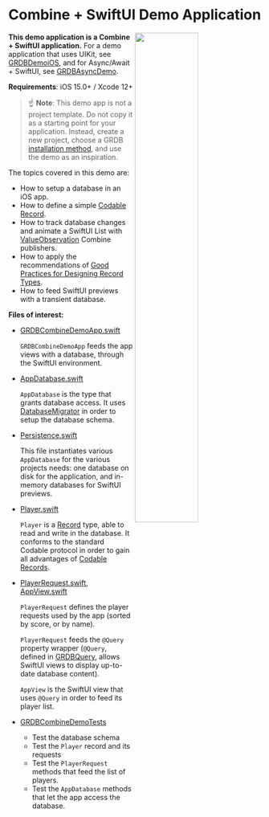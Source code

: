 Combine + SwiftUI Demo Application
==================================

<img align="right" src="https://github.com/groue/GRDB.swift/raw/master/Documentation/DemoApps/GRDBCombineDemo/Screenshot.png" width="50%">

**This demo application is a Combine + SwiftUI application.** For a demo application that uses UIKit, see [GRDBDemoiOS](../GRDBDemoiOS/README.md), and for Async/Await + SwiftUI, see [GRDBAsyncDemo](../GRDBAsyncDemo/README.md).

**Requirements**: iOS 15.0+ / Xcode 12+

> :point_up: **Note**: This demo app is not a project template. Do not copy it as a starting point for your application. Instead, create a new project, choose a GRDB [installation method](../../../README.md#installation), and use the demo as an inspiration.

The topics covered in this demo are:

- How to setup a database in an iOS app.
- How to define a simple [Codable Record](../../../README.md#codable-records).
- How to track database changes and animate a SwiftUI List with [ValueObservation](../../../README.md#valueobservation) Combine publishers.
- How to apply the recommendations of [Good Practices for Designing Record Types](../../GoodPracticesForDesigningRecordTypes.md).
- How to feed SwiftUI previews with a transient database.

**Files of interest:**

- [GRDBCombineDemoApp.swift](GRDBCombineDemo/GRDBCombineDemoApp.swift)
    
    `GRDBCombineDemoApp` feeds the app views with a database, through the SwiftUI environment.

- [AppDatabase.swift](GRDBCombineDemo/AppDatabase.swift)
    
    `AppDatabase` is the type that grants database access. It uses [DatabaseMigrator](../../Migrations.md) in order to setup the database schema.

- [Persistence.swift](GRDBCombineDemo/Persistence.swift)
    
    This file instantiates various `AppDatabase` for the various projects needs: one database on disk for the application, and in-memory databases for SwiftUI previews.

- [Player.swift](GRDBCombineDemo/Player.swift)
    
    `Player` is a [Record](../../../README.md#records) type, able to read and write in the database. It conforms to the standard Codable protocol in order to gain all advantages of [Codable Records](../../../README.md#codable-records).

- [PlayerRequest.swift](GRDBCombineDemo/PlayerRequest.swift), [AppView.swift](GRDBCombineDemo/Views/AppView.swift)
    
    `PlayerRequest` defines the player requests used by the app (sorted by score, or by name).
    
    `PlayerRequest` feeds the `@Query` property wrapper (`@Query`, defined in [GRDBQuery](https://github.com/groue/GRDBQuery), allows SwiftUI views to display up-to-date database content).
    
    `AppView` is the SwiftUI view that uses `@Query` in order to feed its player list.

- [GRDBCombineDemoTests](GRDBCombineDemoTests)
    
    - Test the database schema
    - Test the `Player` record and its requests
    - Test the `PlayerRequest` methods that feed the list of players.
    - Test the `AppDatabase` methods that let the app access the database.
